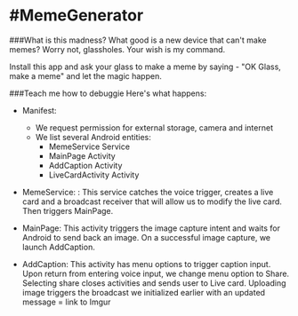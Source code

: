 #MemeGenerator
====================
###What is this madness?
What good is a new device that can't make memes? Worry not, glassholes. Your wish is my command. 

Install this app and ask your glass to make a meme by saying - "OK Glass, make a meme" and let the magic happen.

###Teach me how to debuggie
Here's what happens:

* Manifest:

	* We request permission for external storage, camera and internet
	* We list several Android entities: 
		* MemeService Service
		* MainPage Activity
		* AddCaption Activity
		* LiveCardActivity Activity
		
* MemeService: : This service catches the voice trigger, creates a live card and a broadcast receiver that will allow us to modify the live card. Then triggers MainPage.
* MainPage: This activity triggers the image capture intent and waits for Android to send back an image. On a successful image capture, we launch AddCaption.
* AddCaption: This activity has menu options to trigger caption input. Upon return from entering voice input, we change menu option to Share. Selecting share closes activities and sends user to Live card. Uploading image triggers the broadcast we initialized earlier with an updated message = link to Imgur

